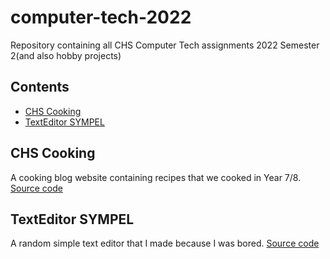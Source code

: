 # computer-tech-2022
Repository containing all CHS Computer Tech assignments 2022 Semester 2(and also hobby projects)

## Contents
- [CHS Cooking](https://github.com/Developer-Fan/computer-tech-2022/tree/main/CHSCooking)
- [TextEditor SYMPEL](https://github.com/Developer-Fan/computer-tech-2022/tree/main/TextEditorSYMPEL)

## CHS Cooking
A cooking blog website containing recipes that we cooked in Year 7/8.  
[Source code](https://github.com/Developer-Fan/computer-tech-2022/tree/main/CHSCooking)

## TextEditor SYMPEL
A random simple text editor that I made because I was bored.
[Source code](https://github.com/Developer-Fan/computer-tech-2022/tree/main/TextEditorSYMPEL)
